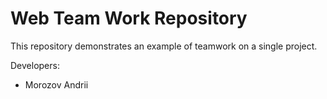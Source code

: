 # Web Team Work Repository
This repository demonstrates an example of teamwork on a single project.

Developers:

* Morozov Andrii
